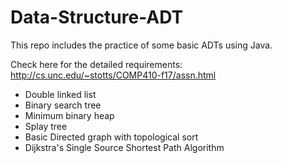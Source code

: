 # Data-Structure-ADT

This repo includes the practice of some basic ADTs using Java. 

Check here for the detailed requirements: http://cs.unc.edu/~stotts/COMP410-f17/assn.html

* Double linked list
* Binary search tree
* Minimum binary heap
* Splay tree
* Basic Directed graph with topological sort
* Dijkstra's Single Source Shortest Path Algorithm
